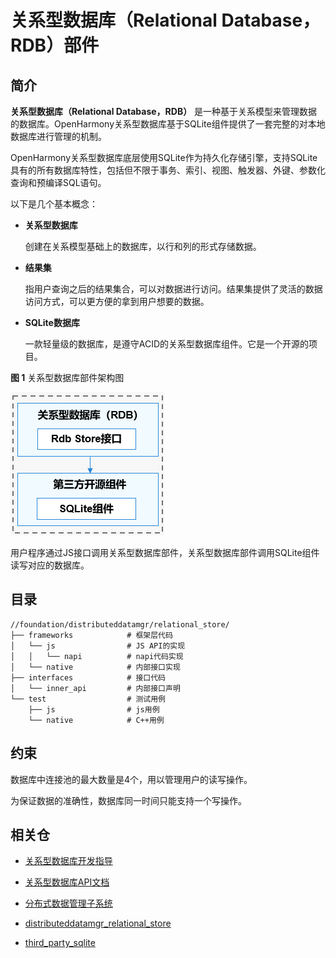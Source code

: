 # 关系型数据库（Relational Database，RDB）部件

## 简介

**关系型数据库（Relational Database，RDB）** 是一种基于关系模型来管理数据的数据库。OpenHarmony关系型数据库基于SQLite组件提供了一套完整的对本地数据库进行管理的机制。
   
OpenHarmony关系型数据库底层使用SQLite作为持久化存储引擎，支持SQLite具有的所有数据库特性，包括但不限于事务、索引、视图、触发器、外键、参数化查询和预编译SQL语句。

以下是几个基本概念：
-   **关系型数据库**

    创建在关系模型基础上的数据库，以行和列的形式存储数据。

-   **结果集**

    指用户查询之后的结果集合，可以对数据进行访问。结果集提供了灵活的数据访问方式，可以更方便的拿到用户想要的数据。

-   **SQLite数据库**

    一款轻量级的数据库，是遵守ACID的关系型数据库组件。它是一个开源的项目。

**图 1**  关系型数据库部件架构图


![](figures/zh-cn_关系型数据库运作机制.png)

用户程序通过JS接口调用关系型数据库部件，关系型数据库部件调用SQLite组件读写对应的数据库。

## 目录

```
//foundation/distributeddatamgr/relational_store/
├── frameworks            # 框架层代码
│   └── js                # JS API的实现
│   │   └── napi          # napi代码实现
│   └── native            # 内部接口实现
├── interfaces            # 接口代码
│   └── inner_api         # 内部接口声明
└── test                  # 测试用例
    ├── js                # js用例
    └── native            # C++用例
```

## 约束

数据库中连接池的最大数量是4个，用以管理用户的读写操作。

为保证数据的准确性，数据库同一时间只能支持一个写操作。

## 相关仓

- [关系型数据库开发指导](https://gitee.com/openharmony/docs/blob/master/zh-cn/application-dev/database/data-sync-of-rdb-store.md)

- [关系型数据库API文档](https://gitee.com/openharmony/docs/blob/master/zh-cn/application-dev/reference/apis/js-apis-data-rdb.md)

- [分布式数据管理子系统](https://gitee.com/openharmony/docs/blob/master/zh-cn/readme/%E5%88%86%E5%B8%83%E5%BC%8F%E6%95%B0%E6%8D%AE%E7%AE%A1%E7%90%86%E5%AD%90%E7%B3%BB%E7%BB%9F.md)

- [distributeddatamgr\_relational_store](https://gitee.com/openharmony/distributeddatamgr_relational_store/blob/master/README_zh.md)

- [third\_party\_sqlite](https://gitee.com/openharmony/third_party_sqlite)